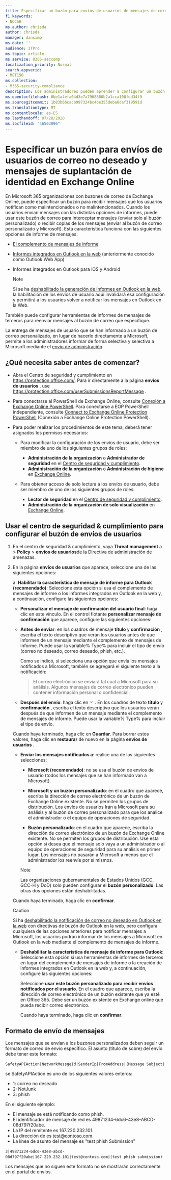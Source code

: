 ```yaml
---
title: Especificar un buzón para envíos de usuarios de mensajes de correo no deseado y suplantación de identidad
f1.keywords:
- NOCSH
ms.author: chrisda
author: chrisda
manager: dansimp
ms.date: ''
audience: ITPro
ms.topic: article
ms.service: O365-seccomp
localization_priority: Normal
search.appverid:
- MET150
ms.collection:
- M365-security-compliance
description: Los administradores pueden aprender a configurar un buzón para recopilar correo electrónico no deseado y suplantación de identidad que son notificados por los usuarios.
ms.openlocfilehash: 0be1a4efa04d3e7a7968880b2a1cca108fdd34f9
ms.sourcegitcommit: 1b83b6bcacb997324bc4be355deba6daf319591d
ms.translationtype: MT
ms.contentlocale: es-ES
ms.lasthandoff: 07/28/2020
ms.locfileid: "46503096"
---
```

# <a name="specify-a-mailbox-for-user-submissions-of-spam-and-phishing-messages-in-exchange-online"></a>Especificar un buzón para envíos de usuarios de correo no deseado y mensajes de suplantación de identidad en Exchange Online

En Microsoft 365 organizaciones con buzones de correo de Exchange Online, puede especificar un buzón para recibir mensajes que los usuarios notifican como malintencionados o no malintencionados. Cuando los usuarios envían mensajes con las distintas opciones de informes, puede usar este buzón de correo para interceptar mensajes (enviar solo al buzón personalizado) o recibir copias de los mensajes (enviar al buzón de correo personalizado y Microsoft). Esta característica funciona con las siguientes opciones de informe de mensajes:

- [El complemento de mensajes de informe](enable-the-report-message-add-in.md)

- [Informes integrados en Outlook en la web](report-junk-email-and-phishing-scams-in-outlook-on-the-web-eop.md) (anteriormente conocido como Outlook Web App)

- Informes integrados en Outlook para iOS y Android

  > [!NOTE]
  > Si se ha [deshabilitado la generación de informes en Outlook en la web](report-junk-email-and-phishing-scams-in-outlook-on-the-web-eop.md#disable-or-enable-junk-email-reporting-in-outlook-on-the-web), la habilitación de los envíos de usuario aquí invalidará esa configuración y permitirá a los usuarios volver a notificar los mensajes en Outlook en la Web.

También puede configurar herramientas de informes de mensajes de terceros para reenviar mensajes al buzón de correo que especifique.

La entrega de mensajes de usuario que se han informado a un buzón de correo personalizado, en lugar de hacerlo directamente a Microsoft, permite a los administradores informar de forma selectiva y selectiva a Microsoft mediante el [envío de administración](admin-submission.md).

## <a name="what-do-you-need-to-know-before-you-begin"></a>¿Qué necesita saber antes de comenzar?

- Abra el Centro de seguridad y cumplimiento en <https://protection.office.com/>. Para ir directamente a la página **envíos de usuarios** , use <https://protection.office.com/userSubmissionsReportMessage> .

- Para conectarse al PowerShell de Exchange Online, consulte [Conexión a Exchange Online PowerShell](https://docs.microsoft.com/powershell/exchange/connect-to-exchange-online-powershell). Para conectarse a EOP PowerShell independiente, consulte [Connect to Exchange Online Protection PowerShell](https://docs.microsoft.com/powershell/exchange/connect-to-exchange-online-protection-powershell) (Conexión a Exchange Online Protection PowerShell).

- Para poder realizar los procedimientos de este tema, deberá tener asignados los permisos necesarios:

  - Para modificar la configuración de los envíos de usuario, debe ser miembro de uno de los siguientes grupos de roles:

    - **Administración de la organización** o **Administrador de seguridad** en el [Centro de seguridad y cumplimiento](permissions-in-the-security-and-compliance-center.md).
    - **Administración de la organización** o **Administración de higiene** en [Exchange Online](https://docs.microsoft.com/Exchange/permissions-exo/permissions-exo#role-groups).

  - Para obtener acceso de solo lectura a los envíos de usuario, debe ser miembro de uno de los siguientes grupos de roles:

    - **Lector de seguridad** en el [Centro de seguridad y cumplimiento](permissions-in-the-security-and-compliance-center.md).
    - **Administración de la organización de solo visualización** en [Exchange Online](https://docs.microsoft.com/Exchange/permissions-exo/permissions-exo#role-groups).

## <a name="use-the-security--compliance-center-to-configure-the-user-submissions-mailbox"></a>Usar el centro de seguridad & cumplimiento para configurar el buzón de envíos de usuarios

1. En el centro de seguridad & cumplimiento, vaya **Threat management** a \> **Policy** \> **envíos de usuarios**de la Directiva de administración de amenazas.

2. En la página **envíos de usuarios** que aparece, seleccione una de las siguientes opciones:

   a. **Habilitar la característica de mensaje de informe para Outlook (recomendado)**: Seleccione esta opción si usa el complemento de mensajes de informe o los informes integrados en Outlook en la web y, a continuación, configure las siguientes opciones:

      - **Personalizar el mensaje de confirmación del usuario final**: haga clic en este vínculo. En el control flotante **personalizar mensaje de confirmación** que aparece, configure las siguientes opciones:

      - **Antes de enviar**: en los cuadros de mensaje **título** y **confirmación** , escriba el texto descriptivo que verán los usuarios antes de que informen de un mensaje mediante el complemento de mensajes de informe. Puede usar la variable% Type% para incluir el tipo de envío (correo no deseado, correo deseado, phish, etc.).

        Como se indicó, si selecciona una opción que envía los mensajes notificados a Microsoft, también se agregará el siguiente texto a la notificación:

        > El correo electrónico se enviará tal cual a Microsoft para su análisis. Algunos mensajes de correo electrónico pueden contener información personal o confidencial.

      - **Después del envío**: haga clic en ![ expandir icono ](../../media/scc-expand-icon.png) . En los cuadros de texto **título** y **confirmación** , escriba el texto descriptivo que los usuarios verán después de que informen de un mensaje mediante el complemento de mensajes de informe. Puede usar la variable% Type% para incluir el tipo de envío.

      Cuando haya terminado, haga clic en **Guardar**. Para borrar estos valores, haga clic en **restaurar** de nuevo en la página **envíos de usuarios** .

      - **Enviar los mensajes notificados a**: realice una de las siguientes selecciones:

        - **Microsoft (recomendado)**: no se usa el buzón de envíos de usuario (todos los mensajes que se han informado van a Microsoft).

        - **Microsoft y un buzón personalizado**: en el cuadro que aparece, escriba la dirección de correo electrónico de un buzón de Exchange Online existente. No se permiten los grupos de distribución. Los envíos de usuarios Irán a Microsoft para su análisis y al buzón de correo personalizado para que los analice el administrador o el equipo de operaciones de seguridad.

        - **Buzón personalizado**: en el cuadro que aparece, escriba la dirección de correo electrónico de un buzón de Exchange Online existente. No se permiten los grupos de distribución. Use esta opción si desea que el mensaje solo vaya a un administrador o al equipo de operaciones de seguridad para su análisis en primer lugar. Los mensajes no pasarán a Microsoft a menos que el administrador los reenvíe por sí mismos.

        > [!NOTE]
        > Las organizaciones gubernamentales de Estados Unidos (GCC, GCC-H y DoD) solo pueden configurar el **buzón personalizado**. Las otras dos opciones están deshabilitadas. 

      Cuando haya terminado, haga clic en **confirmar**.

      > [!CAUTION]
      > Si ha [deshabilitado la notificación de correo no deseado en Outlook en la web](report-junk-email-and-phishing-scams-in-outlook-on-the-web-eop.md#disable-or-enable-junk-email-reporting-in-outlook-on-the-web) con directivas de buzón de Outlook en la web, pero configura cualquiera de las opciones anteriores para notificar mensajes a Microsoft, los usuarios podrán informar de los mensajes a Microsoft en Outlook en la web mediante el complemento de mensajes de informe.

   - **Deshabilitar la característica de mensaje de informe para Outlook**: Seleccione esta opción si usa herramientas de informes de terceros en lugar del complemento de mensajes de informe o la creación de informes integrados en Outlook en la web y, a continuación, configure las siguientes opciones:

      Seleccione **usar este buzón personalizado para recibir envíos notificados por el usuario**. En el cuadro que aparece, escriba la dirección de correo electrónico de un buzón existente que ya esté en Office 365. Debe ser un buzón existente en Exchange online que pueda recibir correo electrónico.

      Cuando haya terminado, haga clic en **confirmar**.

## <a name="message-submission-format"></a>Formato de envío de mensajes

Los mensajes que se envían a los buzones personalizados deben seguir un formato de correo de envío específico. El asunto (título de sobre) del envío debe tener este formato:

`SafetyAPIAction|NetworkMessgeId|SenderIp|FromAddress|(Message Subject)`

se SafetyAPIAction es uno de los siguientes valores enteros:

- 1: correo no deseado
- 2: NotJunk
- 3: phish

En el siguiente ejemplo:

- El mensaje se está notificando como phish.
- El identificador de mensaje de red es 49871234-6dc6-43e8-ABCD-08d797f20abe.
- La IP del remitente es 167.220.232.101.
- La dirección de es test@contoso.com.
- La línea de asunto del mensaje es "test phish Submission"

`3|49871234-6dc6-43e8-abcd-08d797f20abe|167.220.232.101|test@contoso.com|(test phish submission)`

Los mensajes que no siguen este formato no se mostrarán correctamente en el portal de envíos.
